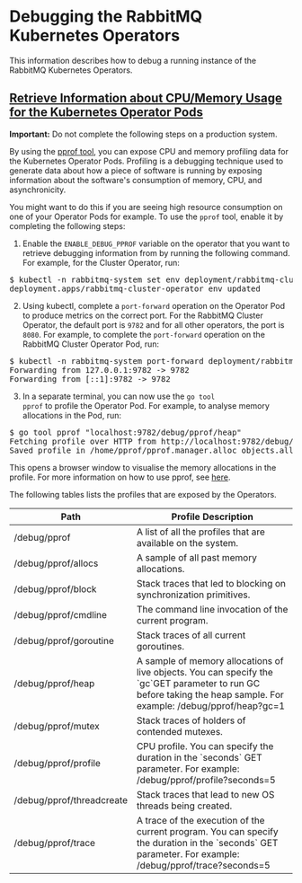 <!--
Copyright (c) 2020-2021 VMware, Inc. or its affiliates.

All rights reserved. This program and the accompanying materials
are made available under the terms of the under the Apache License,
Version 2.0 (the "License”); you may not use this file except in compliance
with the License. You may obtain a copy of the License at

https://www.apache.org/licenses/LICENSE-2.0

Unless required by applicable law or agreed to in writing, software
distributed under the License is distributed on an "AS IS" BASIS,
WITHOUT WARRANTIES OR CONDITIONS OF ANY KIND, either express or implied.
See the License for the specific language governing permissions and
limitations under the License.
-->

# Debugging the RabbitMQ Kubernetes Operators

This information describes how to debug a running instance of the RabbitMQ Kubernetes Operators.

## <a id="operator-resource-usage-profiling" class="anchor" href="#operator-resource-usage-profiling">Retrieve Information about CPU/Memory Usage for the Kubernetes Operator Pods</a>

<p class="box-warning">
<b>Important:</b> Do not complete the following steps on a production system.
</p>

By using the [pprof tool](https://github.com/google/pprof/blob/main/doc/README.md), you can expose CPU and memory profiling data for the Kubernetes Operator Pods. Profiling is a debugging technique used to generate data about how a piece of software is running by exposing information about the software's consumption of memory, CPU, and asynchronicity. 

You might want to do this if you are seeing high resource consumption on one of your Operator Pods for example. To use the `pprof` tool, enable it by completing the following steps:

1. Enable the `ENABLE_DEBUG_PPROF` variable on the operator that you want to retrieve debugging information from by running the following command. For example, for the Cluster Operator, run:
<pre class="lang-bash">
$ kubectl -n rabbitmq-system set env deployment/rabbitmq-cluster-operator ENABLE_DEBUG_PPROF=True
deployment.apps/rabbitmq-cluster-operator env updated
</pre>

2. Using kubectl, complete a `port-forward` operation on the Operator Pod to produce metrics on the correct port. For the RabbitMQ Cluster Operator, the default port is <code>9782</code> and for all other operators, the port is <code>8080</code>. For example, to complete the `port-forward` operation on the RabbitMQ Cluster Operator Pod, run:   
<pre class="lang-bash">
$ kubectl -n rabbitmq-system port-forward deployment/rabbitmq-cluster-operator 9782
Forwarding from 127.0.0.1:9782 -> 9782
Forwarding from [::1]:9782 -> 9782
</pre>

3. In a separate terminal, you can now use the <code>go tool pprof</code> to profile the Operator Pod. For example, to analyse
memory allocations in the Pod, run:

<pre class="lang-bash">
$ go tool pprof "localhost:9782/debug/pprof/heap"
Fetching profile over HTTP from http://localhost:9782/debug/pprof/heap
Saved profile in /home/pprof/pprof.manager.alloc_objects.alloc_space.inuse_objects.inuse_space.001.pb.gz
</pre>

This opens a browser window to visualise the memory allocations in the profile.
For more information on how to use pprof, see [here](https://github.com/google/pprof/blob/main/doc/README.md).

The following tables lists the profiles that are exposed by the Operators.

<table>
<thead>
  <tr>
    <th>Path<br></th>
    <th>Profile Description</th>
  </tr>
</thead>
<tbody>
  <tr>
    <td>/debug/pprof</td>
    <td>A list of all the profiles that are available on the system.</td>
  </tr>
  <tr>
    <td>/debug/pprof/allocs</td>
    <td>A sample of all past memory allocations.</td>
  </tr>
  <tr>
    <td>/debug/pprof/block</td>
    <td>Stack traces that led to blocking on synchronization primitives.</td>
  </tr>
  <tr>
    <td>/debug/pprof/cmdline</td>
    <td>The command line invocation of the current program.</td>
  </tr>
  <tr>
    <td>/debug/pprof/goroutine</td>
    <td>Stack traces of all current goroutines.</td>
  </tr>
  <tr>
    <td>/debug/pprof/heap</td>
    <td>A sample of memory allocations of live objects. You can specify the `gc`GET parameter to run GC before taking the heap sample. For example:  /debug/pprof/heap?gc=1</td>
  </tr>
  <tr>
    <td>/debug/pprof/mutex</td>
    <td>Stack traces of holders of contended mutexes.</td>
  </tr>
  <tr>
    <td>/debug/pprof/profile</td>
    <td>CPU profile. You can specify the duration in the `seconds` GET parameter. For example: /debug/pprof/profile?seconds=5</td>
  </tr>
  <tr>
    <td>/debug/pprof/threadcreate</td>
    <td>Stack traces that lead to new OS threads being created.</td>
  </tr>
  <tr>
    <td>/debug/pprof/trace</td>
    <td>A trace of the execution of the current program. You can specify the duration in the `seconds` GET parameter. For example: /debug/pprof/trace?seconds=5</td>
  </tr>
</tbody>
</table>
